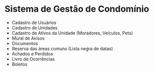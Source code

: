 # Sistema de Gestão de Condomínio

- Cadastro de Usuários
- Cadastro de Unidades
- Cadastro de Ativos da Unidade (Moradores, Veículos, Pets)
- Mural de Avisos
- Documentos
- Reserva das áreas comuns (Lista negra de datas)
- Achados e Perdidos
- Livro de Ocorrências
- Boletos
